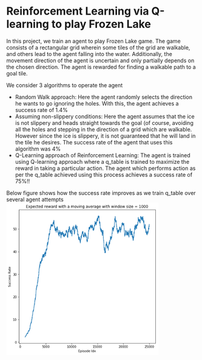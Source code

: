 # Reinforcement Learning via Q-learning to play Frozen Lake

In this project, we train an agent to play Frozen Lake game. The game consists of a rectangular grid wherein some tiles of the grid are walkable, and others lead to the agent falling into the water. Additionally, the movement direction of the agent is uncertain and only partially depends on the chosen direction. The agent is rewarded for finding a walkable path to a goal tile. 

We consider 3 algorithms to operate the agent
* Random Walk approach: Here the agent randomly selects the direction he wants to go ignoring the holes. With this, the agent achieves a success rate of 1.4%
* Assuming non-slippery conditions: Here the agent assumes that the ice is not slippery and heads straight towards the goal (of course, avoiding all the holes and stepping in the direction of a grid which are walkable. However since the ice is slippery, it is not guaranteed that he will land in the tile he desires. The success rate of the agent that uses this algorithm was 4%
* Q-Learning approach of Reinforcement Learning: The agent is trained using Q-learning approach where a q_table is trained to maximize the reward in taking a particular action. The agent which performs action as per the q_table achieved using this process achieves a success rate of 75%!!

Below figure shows how the success rate improves as we train q_table over several agent attempts 
<img height=400 src="./Images/q_table_training.png"/>

